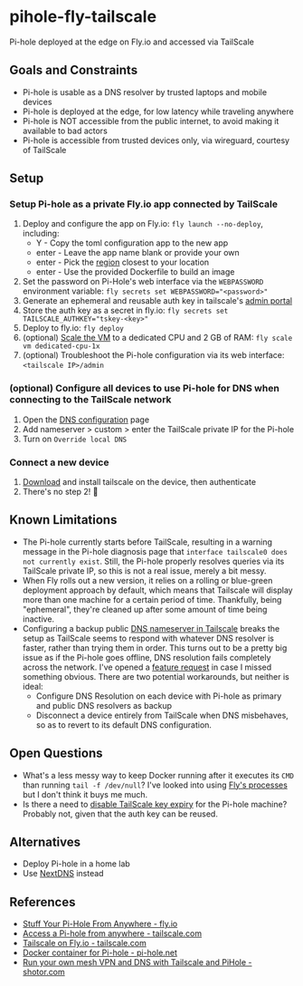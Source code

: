 # pihole-fly-tailscale
Pi-hole deployed at the edge on Fly.io and accessed via TailScale

## Goals and Constraints

* Pi-hole is usable as a DNS resolver by trusted laptops and mobile devices
* Pi-hole is deployed at the edge, for low latency while traveling anywhere
* Pi-hole is NOT accessible from the public internet, to avoid making it available to bad actors
* Pi-hole is accessible from trusted devices only, via wireguard, courtesy of TailScale

## Setup

### Setup Pi-hole as a private Fly.io app connected by TailScale

1. Deploy and configure the app on Fly.io: `fly launch --no-deploy`, including:
   * Y      - Copy the toml configuration app to the new app
   * enter  - Leave the app name blank or provide your own
   * enter  - Pick the [region](https://fly.io/docs/reference/regions/) closest to your location
   * enter  - Use the provided Dockerfile to build an image
2. Set the password on Pi-Hole's web interface via the `WEBPASSWORD` environment variable: `fly secrets set WEBPASSWORD="<password>"`
3. Generate an ephemeral and reusable auth key in tailscale's [admin portal](https://login.tailscale.com/admin/settings/keys)
4. Store the auth key as a secret in fly.io: `fly secrets set TAILSCALE_AUTHKEY="tskey-<key>"`
5. Deploy to fly.io: `fly deploy`
6. (optional) [Scale the VM](https://fly.io/docs/reference/scaling/#scaling-virtual-machines) to a dedicated CPU and 2 GB of RAM: `fly scale vm dedicated-cpu-1x`
7. (optional) Troubleshoot the Pi-hole configuration via its web interface: `<tailscale IP>/admin`

### (optional) Configure all devices to use Pi-hole for DNS when connecting to the TailScale network

1. Open the [DNS configuration](https://login.tailscale.com/admin/dns) page
2. Add nameserver > custom > enter the TailScale private IP for the Pi-hole
3. Turn on `Override local DNS`

### Connect a new device

1. [Download](https://tailscale.com/download) and install tailscale on the device, then authenticate
2. There's no step 2! 🤯

## Known Limitations

* The Pi-hole currently starts before TailScale, resulting in a warning message in the Pi-hole diagnosis page that `interface tailscale0 does not currently exist`. Still, the Pi-hole properly resolves queries via its TailScale private IP, so this is not a real issue, merely a bit messy.
* When Fly rolls out a new version, it relies on a rolling or blue-green deployment approach by default, which means that Tailscale will display more than one machine for a certain period of time. Thankfully, being "ephemeral", they're cleaned up after some amount of time being inactive.
* Configuring a backup public [DNS nameserver in Tailscale](https://login.tailscale.com/admin/dns) breaks the setup as TailScale seems to respond with whatever DNS resolver is faster, rather than trying them in order. This turns out to be a pretty big issue as if the Pi-hole goes offline, DNS resolution fails completely across the network. I've opened a [feature request](https://github.com/tailscale/tailscale/issues/5397) in case I missed something obvious. There are two potential workarounds, but neither is ideal:
  * Configure DNS Resolution on each device with Pi-hole as primary and public DNS resolvers as backup
  * Disconnect a device entirely from TailScale when DNS misbehaves, so as to revert to its default DNS configuration.

## Open Questions

* What's a less messy way to keep Docker running after it executes its `CMD` than running `tail -f /dev/null`? I've looked into using [Fly's processes](https://community.fly.io/t/how-can-i-use-the-processes-section-to-avoid-cmd-start-sh-in-my-dockerfile/6454) but I don't think it buys me much.
* Is there a need to [disable TailScale key expiry](https://login.tailscale.com/admin/machines) for the Pi-hole machine? Probably not, given that the auth key can be reused.

## Alternatives

* Deploy Pi-hole in a home lab
* Use [NextDNS](https://nextdns.io/) instead

## References

*  [Stuff Your Pi-Hole From Anywhere - fly.io](https://fly.io/blog/stuff-your-pi-hole-from-anywhere/)
*  [Access a Pi-hole from anywhere - tailscale.com](https://tailscale.com/kb/1114/pi-hole/)
*  [Tailscale on Fly.io - tailscale.com](https://tailscale.com/kb/1132/flydotio/)
*  [Docker container for Pi-hole - pi-hole.net](https://github.com/pi-hole/docker-pi-hole#readme)
*  [Run your own mesh VPN and DNS with Tailscale and PiHole - shotor.com](https://shotor.com/blog/run-your-own-mesh-vpn-and-dns-with-tailscale-and-pihole/)
